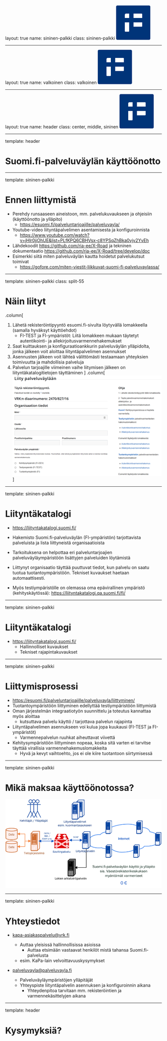 layout: true
name: sininen-palkki
class: sininen-palkki
![logo](../suomifi_logo.svg)

---
layout: true
name: valkoinen
class: valkoinen
![logo](../suomifi_logo.svg)

---
layout: true
name: header
class: center, middle, sininen
![logo](../suomifi_logo.svg)

<!--DON'T TOUCH ABOVE THIS !!!!!! -->
---

template: header
# Suomi.fi-palveluväylän käyttöönotto

---

template: sininen-palkki

# Ennen liittymistä

- Perehdy runsaaseen aineistoon, mm. palvelukuvaukseen ja ohjeisiin (käyttöönotto ja ylläpito)
    - https://esuomi.fi/palveluntarjoajille/palveluvayla/   
- Youtube-video liityntäpalvelimen asentamisesta ja konfiguroinnista
    - https://www.youtube.com/watch?v=jHlr0jiOhUE&list=PLfKPQ6CBHVsx-c8YPSqZhBka0vjv2YvEh	
- Lähdekoodit https://github.com/ria-ee/X-Road ja tekninen dokumentaatio 
https://github.com/ria-ee/X-Road/tree/develop/doc
- Esimerkki siitä miten palveluväylän kautta hoidetut palvelukutsut toimivat
    - https://gofore.com/miten-viestit-liikkuvat-suomi-fi-palveluvaylassa/

---

template: sininen-palkki
class: split-55

# Näin liityt

.column[
1. Lähetä rekisteröintipyyntö esuomi.fi-sivulta löytyvällä lomakkeella (samalla hyväksyt käyttöehdot) 
    - FI-TEST ja FI-ympäristöt: Liitä lomakkeen mukaan täytetyt autentikointi- ja allekirjoitusvarmennehakemukset
2. Saat kuittauksen ja konfiguraatioankkurin palveluväylän ylläpidolta, jonka jälkeen voit aloittaa liityntäpalvelimen asennukset
3. Asennusten jälkeen voit lähteä välittömästi testaamaan yhteyksien toimivuutta ja mahdollisia palveluja
4. Palvelun tarjoajille viimeinen vaihe liitymisen jälkeen on liityntäkatalogitietojen täyttäminen 
]
.column[![](../images/liity.png)]

---

template: sininen-palkki

# Liityntäkatalogi

- https://liityntakatalogi.suomi.fi/
- Hakemisto Suomi.fi-palveluväylän (FI-ympäristön) tarjottavista palveluista ja lista liittyneistä organisaatioista
- Tarkoituksena on helpottaa eri palveluntarjoajien palveluväyläympäristöön lisättyjen palveluiden löytämistä 
- Liittynyt organisaatio täyttää puuttuvat tiedot, kun palvelu on saatu tuotua tuotantoympäristöön. Tekniset kuvaukset haetaan automaattisesti.

- Myös testiympäristölle on olemassa oma epävirallinen ympäristö (kehityskäytössä): https://liityntakatalogi.qa.suomi.fi/fi/ 

---

template: sininen-palkki

# Liityntäkatalogi 

- https://liityntakatalogi.suomi.fi/ 
    - Hallinnolliset kuvaukset
    - Tekniset rajapintakuvaukset 

---

template: sininen-palkki

# Liittymisprosessi

- https://esuomi.fi/palveluntarjoajille/palveluvayla/liittyminen/
- Tuotantoympäristöön liittyminen edellyttää testiympäristöön liittymistä 
- Oman järjestelmän integraatiotyön suunnittelu ja toteutus kannattaa myös aloittaa 
    - kutsuttava palvelu käyttö / tarjottava palvelun rajapinta
- Liityntäpalvelimen asennukseen voi kulua jopa kuukausi (FI-TEST ja FI-ympäristöt)
    - Varmennepalvelun ruuhkat aiheuttavat viivettä 
- Kehitysympäristöön liittyminen nopeaa, koska sitä varten ei tarvitse täyttää virallisia varmennehakemuslomakkeita
    - Hyvä ja kevyt vaihtoehto, jos ei ole kiire tuotantoon siirtymisessä

---

template: sininen-palkki

# Mikä maksaa käyttöönotossa?

![](../images/kustannukset.png)

---
template: sininen-palkki

# Yhteystiedot

- kapa-asiakaspalvelu@vrk.fi 
    - Auttaa yleisissä hallinnollisissa asioissa
      - Auttaa etsimään vastaavat henkilöt mistä tahansa Suomi.fi-palvelusta
    - esim. KaPa-lain velvoittavuuskysymykset
    
- palveluvayla@palveluvayla.fi 
    - Palveluväyläympäristöjen ylläpitäjät
    - Yhteyspiste liityntäpalvelin asennuksen ja konfiguroinnin aikana 
        - Yhteydenpitoa tarvitaan mm. rekisteröintien ja varmennekäsittelyjen aikana 
        
---
template: header

# Kysymyksiä?
